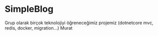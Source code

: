 # SimpleBlog
Grup olarak birçok teknolojiyi öğreneceğimiz projemiz
(dotnetcore mvc, redis, docker, migration...)
Murat
